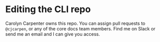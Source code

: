 
# Editing the CLI repo

Carolyn Carpenter owns this repo. You can assign pull requests to `@cjcarpen`, or any of the core docs team members. Find me on Slack or send me an email and I can give you access.
